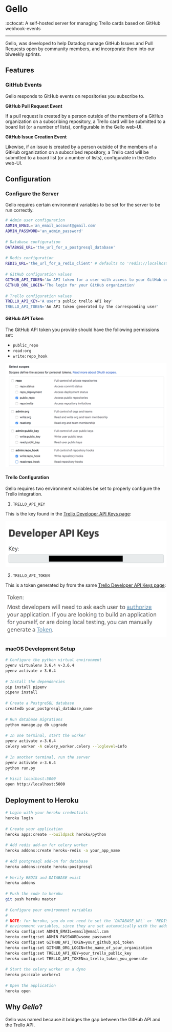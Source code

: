 # Gello
:octocat: A self-hosted server for managing Trello cards based on GitHub webhook-events
___

Gello, was developed to help Datadog manage GitHub Issues and Pull Requests open by community members, and incorporate them into our biweekly sprints.

## Features
### GitHub Events
Gello responds to GitHub events on repositories you subscribe to.

**GitHub Pull Request Event**

If a pull request is created by a person outside of the members of a GitHub organization on a subscribing repository, a Trello card will be submitted to a board list (or a number of lists), configurable in the Gello web-UI.

**GitHub Issue Creation Event**

Likewise, if an issue is created by a person outside of the members of a GitHub organization on a subscribed repository, a Trello card will be submitted to a board list (or a number of lists), configurable in the Gello web-UI.

## Configuration
### Configure the Server

Gello requires certain environment variables to be set for the server to be run correctly.

```bash
# Admin user configuration
ADMIN_EMAIL='an_email_account@gmail.com'
ADMIN_PASSWORD='an_admin_password'

# Database configuration
DATABASE_URL='the_url_for_a_postgresql_database'

# Redis configuration
REDIS_URL='the_url_for_a_redis_client' # defaults to 'redis://localhost:6379/0'

# GitHub configuration values
GITHUB_API_TOKEN='An API token for a user with access to your GitHub organization'
GITHUB_ORG_LOGIN='The login for your GitHub organization'

# Trello configuration values
TRELLO_API_KEY='A user's public trello API key'
TRELLO_API_TOKEN='An API token generated by the corresponding user'
```

#### GitHub API Token

The GitHub API token you provide should have the following permissions set:

* `public_repo`
* `read:org`
* `write:repo_hook`

![GitHub API Token Permissions](/images/permissions.png)

#### Trello Configuration

Gello requires two environment variables be set to properly configure the Trello integration.

1. `TRELLO_API_KEY`

This is the key found in the [Trello Developer API Keys page](https://trello.com/app-key):

![Trello API Key](/images/developer_api_key.png)

2. `TRELLO_API_TOKEN`

This is a token generated by from the same [Trello Developer API Keys page](https://trello.com/app-key):

![Trello API Token](/images/trello_api_token.png)

### macOS Development Setup

```bash
# Configure the python virtual environment
pyenv virtualenv 3.6.4 v-3.6.4
pyenv activate v-3.6.4

# Install the dependencies
pip install pipenv
pipenv install

# Create a PostgreSQL database
createdb your_postgresql_database_name

# Run database migrations
python manage.py db upgrade

# In one terminal, start the worker
pyenv activate v-3.6.4
celery worker -A celery_worker.celery --loglevel=info

# In another terminal, run the server
pyenv activate v-3.6.4
python run.py

# Visit localhost:5000
open http://localhost:5000
```

## Deployment to Heroku

```bash
# Login with your heroku credentials
heroku login

# Create your application
heroku apps:create --buildpack heroku/python

# Add redis add-on for celery worker
heroku addons:create heroku-redis -a your_app_name

# Add postgresql add-on for database
heroku addons:create heroku-postgresql

# Verify REDIS and DATABASE exist
heroku addons

# Push the code to heroku
git push heroku master

# Configure your environment variables
#
# NOTE: for heroku, you do not need to set the `DATABASE_URL` or `REDIS_URL`
# environment variables, since they are set automatically with the addons
heroku config:set ADMIN_EMAIL=email@email.com
heroku config:set ADMIN_PASSWORD=some_password
heroku config:set GITHUB_API_TOKEN=your_github_api_token
heroku config:set GITHUB_ORG_LOGIN=the_name_of_your_organization
heroku config:set TRELLO_API_KEY=your_trello_public_key
heroku config:set TRELLO_API_TOKEN=a_trello_token_you_generate

# Start the celery worker on a dyno
heroku ps:scale worker=1

# Open the application
heroku open
```

## Why _Gello_?
Gello was named because it bridges the gap between the GitHub API and the Trello API.
